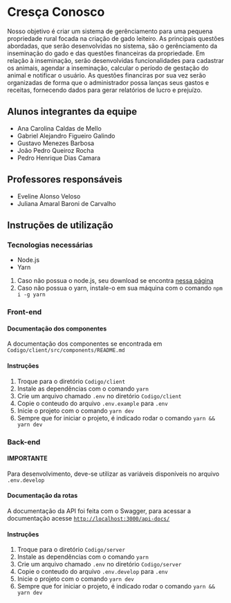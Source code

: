 # Cresça Conosco

Nosso objetivo é criar um sistema de gerênciamento para uma pequena propriedade rural focada na criação de gado leiteiro.
As principais questões abordadas, que serão desenvolvidas no sistema, são o gerênciamento da inseminação do gado e das questões financeiras da propriedade.
Em relação à inseminação, serão desenvolvidas funcionalidades para cadastrar os animais, agendar a inseminação, calcular o período de gestação do animal e notificar o usuário.
As questões financiras por sua vez serão organizadas de forma que o administrador possa lanças seus gastos e receitas, fornecendo dados para gerar relatórios de lucro e prejuízo.

## Alunos integrantes da equipe

-   Ana Carolina Caldas de Mello
-   Gabriel Alejandro Figueiro Galindo
-   Gustavo Menezes Barbosa
-   João Pedro Queiroz Rocha
-   Pedro Henrique Dias Camara

## Professores responsáveis

-   Eveline Alonso Veloso
-   Juliana Amaral Baroni de Carvalho

## Instruções de utilização

### Tecnologias necessárias

-   Node.js
-   Yarn

1. Caso não possua o node.js, seu download se encontra [nessa página](https://nodejs.org/pt/blog/release/v18.12.0)
2. Caso não possua o yarn, instale-o em sua máquina com o comando `npm i -g yarn`

### Front-end

#### Documentação dos componentes

A documentação dos componentes se encontrada em `Codigo/client/src/components/README.md`

#### Instruções

1. Troque para o diretório `Codigo/client`
2. Instale as dependências com o comando `yarn`
3. Crie um arquivo chamado `.env` no diretório `Codigo/client`
4. Copie o conteudo do arquivo `.env.example` para `.env`
5. Inicie o projeto com o comando `yarn dev`
6. Sempre que for iniciar o projeto, é indicado rodar o comando `yarn && yarn dev`

### Back-end

#### IMPORTANTE

Para desenvolvimento, deve-se utilizar as variáveis disponíveis no arquivo `.env.develop`

#### Documentação da rotas

A documentação da API foi feita com o Swagger, para acessar a documentação acesse [`http://localhost:3000/api-docs/`](http://localhost:3000/api-docs/)

#### Instruções

1. Troque para o diretório `Codigo/server`
2. Instale as dependências com o comando `yarn`
3. Crie um arquivo chamado `.env` no diretório `Codigo/server`
4. Copie o conteudo do arquivo `.env.develop` para `.env`
5. Inicie o projeto com o comando `yarn dev`
6. Sempre que for iniciar o projeto, é indicado rodar o comando `yarn && yarn dev`
